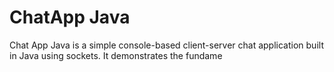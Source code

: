 <h1>ChatApp Java</h1>
<p>
  Chat App Java is a simple console-based client-server chat application built in Java using sockets. It demonstrates the fundame
</p> 

